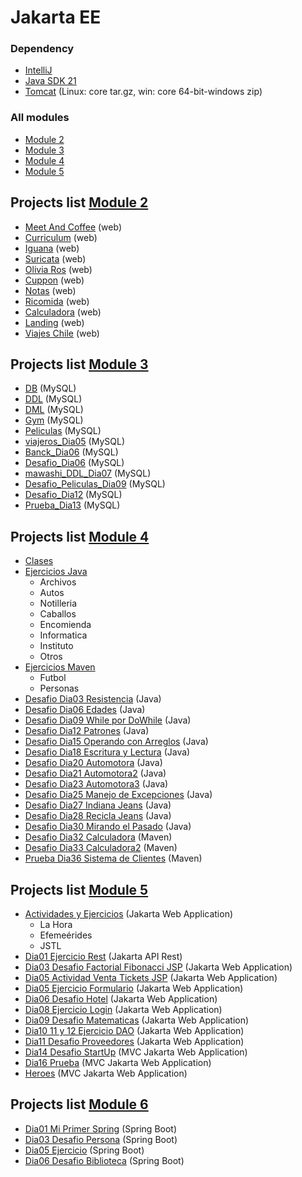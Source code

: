 # Jakarta EE

### Dependency
* [IntelliJ](https://www.jetbrains.com/idea/)
* [Java SDK 21](https://www.oracle.com/java/technologies/downloads/)
* [Tomcat](https://tomcat.apache.org/download-10.cgi) (Linux: core tar.gz, win: core 64-bit-windows zip)

### All modules
* [Module 2](https://github.com/TheNefelin/TalentoDigital_Java_2024/tree/main/M2)
* [Module 3](https://github.com/TheNefelin/TalentoDigital_Java_2024/tree/main/M3)
* [Module 4](https://github.com/TheNefelin/TalentoDigital_Java_2024/tree/main/M4)
* [Module 5](https://github.com/TheNefelin/TalentoDigital_Java_2024/tree/main/M5)

## Projects list [Module 2](https://github.com/TheNefelin/TalentoDigital_Java_2024/tree/main/M2)
- [Meet And Coffee](https://github.com/TheNefelin/TalentoDigital_Java_2024/tree/main/M2/MeetAndCoffee) (web)
- [Curriculum](https://github.com/TheNefelin/TalentoDigital_Java_2024/tree/main/M2/Curriculum) (web)
- [Iguana](https://github.com/TheNefelin/TalentoDigital_Java_2024/tree/main/M2/Iguana) (web)
- [Suricata](https://github.com/TheNefelin/TalentoDigital_Java_2024/tree/main/M2/Suricata) (web)
- [Olivia Ros](https://github.com/TheNefelin/TalentoDigital_Java_2024/tree/main/M2/OliviaRos) (web)
- [Cuppon](https://github.com/TheNefelin/Cuppon) (web)
- [Notas](https://github.com/TheNefelin/TalentoDigital_Java_2024/tree/main/M2/Notas) (web)
- [Ricomida](https://github.com/TheNefelin/TalentoDigital_Java_2024/tree/main/M2/Ricomida) (web)
- [Calculadora](https://github.com/TheNefelin/TalentoDigital_Java_2024/tree/main/M2/Calculadora) (web)
- [Landing](https://github.com/TheNefelin/Landing) (web)
- [Viajes Chile](https://github.com/TheNefelin/Viajes_Chile) (web)

## Projects list [Module 3](https://github.com/TheNefelin/TalentoDigital_Java_2024/tree/main/M3)
- [DB](https://github.com/TheNefelin/TalentoDigital_Java_2024/blob/main/M3/DB.sql) (MySQL)
- [DDL](https://github.com/TheNefelin/TalentoDigital_Java_2024/blob/main/M3/DDL.sql) (MySQL)
- [DML](https://github.com/TheNefelin/TalentoDigital_Java_2024/blob/main/M3/DML.sql) (MySQL)
- [Gym](https://github.com/TheNefelin/TalentoDigital_Java_2024/blob/main/M3/Gym.sql) (MySQL)
- [Peliculas](https://github.com/TheNefelin/TalentoDigital_Java_2024/blob/main/M3/Peliculas.sql) (MySQL)
- [viajeros_Dia05](https://github.com/TheNefelin/TalentoDigital_Java_2024/blob/main/M3/viajeros_Dia05.sql) (MySQL)
- [Banck_Dia06](https://github.com/TheNefelin/TalentoDigital_Java_2024/blob/main/M3/Banck_Dia06.sql) (MySQL)
- [Desafio_Dia06](https://github.com/TheNefelin/TalentoDigital_Java_2024/blob/main/M3/Desafio_Dia06.sql) (MySQL)
- [mawashi_DDL_Dia07](https://github.com/TheNefelin/TalentoDigital_Java_2024/blob/main/M3/mawashi_DDL_Dia07.sql) (MySQL)
- [Desafio_Peliculas_Dia09](https://github.com/TheNefelin/TalentoDigital_Java_2024/blob/main/M3/Desafio_Peliculas_Dia09.sql) (MySQL)
- [Desafio_Dia12](https://github.com/TheNefelin/TalentoDigital_Java_2024/blob/main/M3/Desafio_Dia12.jpg) (MySQL)
- [Prueba_Dia13](https://github.com/TheNefelin/TalentoDigital_Java_2024/blob/main/M3/Prueba_Dia13.sql) (MySQL)

## Projects list [Module 4](https://github.com/TheNefelin/TalentoDigital_Java_2024/tree/main/M4)
- [Clases](https://github.com/TheNefelin/TalentoDigital_Java_2024/tree/main/M4/Clases)    
- [Ejercicios Java](https://github.com/TheNefelin/TalentoDigital_Java_2024/tree/main/M4/Ejercicios_Java)
    * Archivos
    * Autos
    * Notilleria
    * Caballos
    * Encomienda
    * Informatica
    * Instituto
    * Otros
- [Ejercicios Maven](https://github.com/TheNefelin/TalentoDigital_Java_2024/tree/main/M4/Ejercicios_Maven)
    * Futbol
    * Personas
- [Desafio Dia03 Resistencia](https://github.com/TheNefelin/TalentoDigital_Java_2024/tree/main/M4/Desafio_Dia03_Resistencia) (Java)
- [Desafio Dia06 Edades](https://github.com/TheNefelin/TalentoDigital_Java_2024/tree/main/M4/Desafio_Dia06_Edades) (Java)
- [Desafio Dia09 While por DoWhile](https://github.com/TheNefelin/TalentoDigital_Java_2024/tree/main/M4/Desafio_Dia09_WhilePorDoWhile) (Java)
- [Desafio Dia12 Patrones](https://github.com/TheNefelin/TalentoDigital_Java_2024/tree/main/M4/Desafio_Dia12_Patrones) (Java)
- [Desafio Dia15 Operando con Arreglos](https://github.com/TheNefelin/TalentoDigital_Java_2024/tree/main/M4/Desafio_Dia15_OperandoConArreglos) (Java)
- [Desafio Dia18 Escritura y Lectura](https://github.com/TheNefelin/TalentoDigital_Java_2024/tree/main/M4/Desafio_Dia18_EscrituraLectura) (Java)
- [Desafio Dia20 Automotora](https://github.com/TheNefelin/TalentoDigital_Java_2024/tree/main/M4/Desafio_Dia20_Automotora) (Java)
- [Desafio Dia21 Automotora2](https://github.com/TheNefelin/TalentoDigital_Java_2024/tree/main/M4/Desafio_Dia21_Automotora2) (Java)
- [Desafio Dia23 Automotora3](https://github.com/TheNefelin/TalentoDigital_Java_2024/tree/main/M4/Desafio_Dia23_Automotora3) (Java)
- [Desafio Dia25 Manejo de Excepciones](https://github.com/TheNefelin/TalentoDigital_Java_2024/tree/main/M4/Desafio_Dia25_ManejoExcepciones) (Java)
- [Desafio Dia27 Indiana Jeans](https://github.com/TheNefelin/TalentoDigital_Java_2024/tree/main/M4/Desafio_Dia27_IndianaJeans) (Java)
- [Desafio Dia28 Recicla Jeans](https://github.com/TheNefelin/TalentoDigital_Java_2024/tree/main/M4/Desafio_Dia28_ReciclaJeans) (Java)
- [Desafio Dia30 Mirando el Pasado](https://github.com/TheNefelin/TalentoDigital_Java_2024/tree/main/M4/Desafio_Dia30_MirandoElPasado) (Java)
- [Desafio Dia32 Calculadora](https://github.com/TheNefelin/TalentoDigital_Java_2024/tree/main/M4/Desafio_Dia32_Calculadora) (Maven)
- [Desafio Dia33 Calculadora2](https://github.com/TheNefelin/TalentoDigital_Java_2024/tree/main/M4/Desafio_Dia34_Calculadora2) (Maven)
- [Prueba Dia36 Sistema de Clientes](https://github.com/TheNefelin/TalentoDigital_Java_2024/tree/main/M4/Prueba_Maven_SistemaDeClientes) (Maven)

## Projects list [Module 5](https://github.com/TheNefelin/TalentoDigital_Java_2024/tree/main/M5)
- [Actividades y Ejercicios](https://github.com/TheNefelin/TalentoDigital_Java_2024/tree/main/M5/Actividades) (Jakarta Web Application)
    * La Hora
    * Efemeérides
    * JSTL
- [Dia01 Ejercicio Rest](https://github.com/TheNefelin/TalentoDigital_Java_2024/tree/main/M5/Dia01_Demo) (Jakarta API Rest)
- [Dia03 Desafio Factorial Fibonacci JSP](https://github.com/TheNefelin/TalentoDigital_Java_2024/tree/main/M5/Dia03_DesafioJSP) (Jakarta Web Application)
- [Dia05 Actividad Venta Tickets JSP](https://github.com/TheNefelin/TalentoDigital_Java_2024/tree/main/M5/Dia05_Actividad_Venta_Tickets) (Jakarta Web Application)
- [Dia05 Ejercicio Formulario](https://github.com/TheNefelin/TalentoDigital_Java_2024/tree/main/M5/Dia05_Ejercicio_Formulario) (Jakarta Web Application)
- [Dia06 Desafio Hotel](https://github.com/TheNefelin/TalentoDigital_Java_2024/tree/main/M5/Dia06_Desafio_Hotel) (Jakarta Web Application)
- [Dia08 Ejercicio Login](https://github.com/TheNefelin/TalentoDigital_Java_2024/tree/main/M5/Dia08_Ejercicio_Login) (Jakarta Web Application)
- [Dia09 Desafio Matematicas](https://github.com/TheNefelin/TalentoDigital_Java_2024/tree/main/M5/Dia09_Desafio_Matematicas) (Jakarta Web Application)
- [Dia10 11 y 12 Ejercicio DAO](https://github.com/TheNefelin/TalentoDigital_Java_2024/tree/main/M5/Dia10_Ejercicio_DAO) (Jakarta Web Application)
- [Dia11 Desafio Proveedores](https://github.com/TheNefelin/TalentoDigital_Java_2024/tree/main/M5/Dia11_Desafio_Proveedores) (Jakarta Web Application)
- [Dia14 Desafio StartUp](https://github.com/TheNefelin/TalentoDigital_Java_2024/tree/main/M5/Dia14_Desafio_StartUp) (MVC Jakarta Web Application)
- [Dia16 Prueba](https://github.com/TheNefelin/TalentoDigital_Java_2024/tree/main/M5/Dia16_Prueba) (MVC Jakarta Web Application)
- [Heroes](https://github.com/TheNefelin/TalentoDigital_Java_2024/tree/main/M5/Heroes) (MVC Jakarta Web Application)

## Projects list [Module 6](https://github.com/TheNefelin/TalentoDigital_Java_2024/tree/main/M6)
- [Dia01 Mi Primer Spring](https://github.com/TheNefelin/TalentoDigital_Java_2024/tree/main/M6/Dia01_MiPrimerSpring) (Spring Boot)
- [Dia03 Desafio Persona](https://github.com/TheNefelin/TalentoDigital_Java_2024/tree/main/M6/Dia03_Desafio_Persona) (Spring Boot)
- [Dia05 Ejercicio](https://github.com/TheNefelin/TalentoDigital_Java_2024/tree/main/M6/Dia05_Ejercicio) (Spring Boot)
- [Dia06 Desafio Biblioteca](https://github.com/TheNefelin/TalentoDigital_Java_2024/tree/main/M6/Dia06_Desafio_Biblioteca) (Spring Boot)

